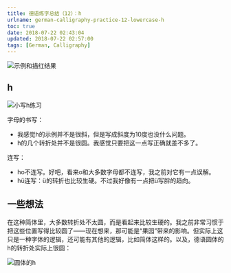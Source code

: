 ```yaml
---
title: 德语练字总结（12）：h
urlname: german-calligraphy-practice-12-lowercase-h
toc: true
date: 2018-07-22 02:43:04
updated: 2018-07-22 02:57:00
tags: [German, Calligraphy]
---
```


![示例和描红结果](h-example.jpg)

## h

![小写h练习](lowercase-h.jpg)

字母的书写：

* 我感觉h的示例并不是很斜，但是写成斜度为10度也没什么问题。
* h的几个转折处并不是很圆。我感觉只要把这一点写正确就差不多了。

连写：

* ho不连写。好吧，看来o和大多数字母都不连写，我之前对它有一点误解。
* hü连写：ü的转折也比较生硬。不过我好像有一点把ü写胖的趋向。

## 一些想法

在这种简体里，大多数转折处不太圆，而是看起来比较生硬的。我之前非常习惯于把这些位置写得比较圆了——现在想来，那可能是“果园”带来的影响。但实际上这只是一种字体的逻辑，还可能有其他的逻辑，比如简体这样的。以及，德语圆体的h的转折处实际上很圆：

![圆体的h](h-round.jpg)
